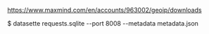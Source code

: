 https://www.maxmind.com/en/accounts/963002/geoip/downloads

<script>
  window.onload = function() {
    const analyticsData = new URLSearchParams({
      "url": window.location.href,
      "referrer": document.referrer,
      "title": document.title,
      "width": window.innerWidth,
      "height": window.innerHeight,
      // IP address
      // User agent
    });

    fetch(`http://localhost:7007/a.gif?${analyticsData.toString()}`)
      .then(resp => console.log(resp));
  }

</script>


$ datasette requests.sqlite --port 8008 --metadata metadata.json
